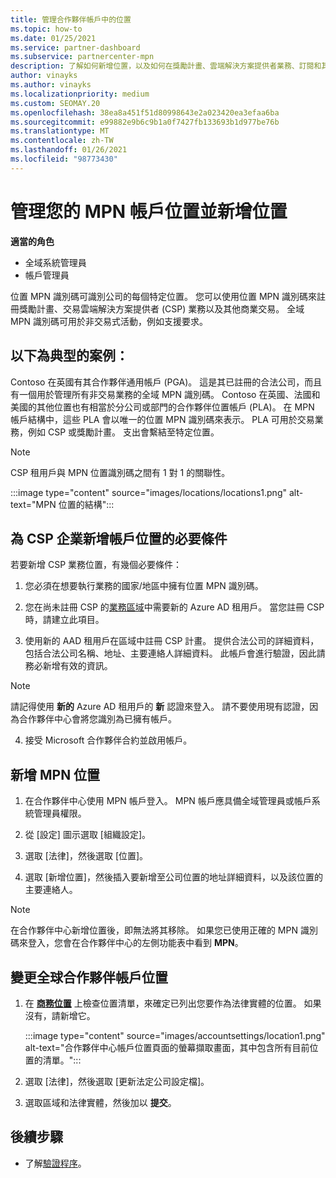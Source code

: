 ```yaml
---
title: 管理合作夥伴帳戶中的位置
ms.topic: how-to
ms.date: 01/25/2021
ms.service: partner-dashboard
ms.subservice: partnercenter-mpn
description: 了解如何新增位置，以及如何在獎勵計畫、雲端解決方案提供者業務、訂閱和其他交易中使用 MPN 識別碼。
author: vinayks
ms.author: vinayks
ms.localizationpriority: medium
ms.custom: SEOMAY.20
ms.openlocfilehash: 38ea8a451f51d80998643e2a023420ea3efaa6ba
ms.sourcegitcommit: e99882e9b6c9b1a0f7427fb133693b1d977be76b
ms.translationtype: MT
ms.contentlocale: zh-TW
ms.lasthandoff: 01/26/2021
ms.locfileid: "98773430"
---
```

# <a name="manage-your-mpn-account-locations-and-add-a-new-location"></a>管理您的 MPN 帳戶位置並新增位置


**適當的角色**

- 全域系統管理員
- 帳戶管理員

位置 MPN 識別碼可識別公司的每個特定位置。 您可以使用位置 MPN 識別碼來註冊獎勵計畫、交易雲端解決方案提供者 (CSP) 業務以及其他商業交易。 全域 MPN 識別碼可用於非交易式活動，例如支援要求。

## <a name="the-following-is-a-typical-scenario"></a>以下為典型的案例：

Contoso 在英國有其合作夥伴通用帳戶 (PGA)。 這是其已註冊的合法公司，而且有一個用於管理所有非交易業務的全域 MPN 識別碼。 Contoso 在英國、法國和美國的其他位置也有相當於分公司或部門的合作夥伴位置帳戶 (PLA)。 在 MPN 帳戶結構中，這些 PLA 會以唯一的位置 MPN 識別碼來表示。 PLA 可用於交易業務，例如 CSP 或獎勵計畫。 支出會繫結至特定位置。 

>[!NOTE]
>CSP 租用戶與 MPN 位置識別碼之間有 1 對 1 的關聯性。

:::image type="content" source="images/locations/locations1.png" alt-text="MPN 位置的結構":::

## <a name="prerequisites-in-order-to-add-a-new-account-location-for-a-csp-business"></a>為 CSP 企業新增帳戶位置的必要條件

若要新增 CSP 業務位置，有幾個必要條件：

1. 您必須在想要執行業務的國家/地區中擁有位置 MPN 識別碼。

1. 您在尚未註冊 CSP 的[業務區域](regional-authorization-overview.md)中需要新的 Azure AD 租用戶。 當您註冊 CSP 時，請建立此項目。
 
3. 使用新的 AAD 租用戶在區域中註冊 CSP 計畫。
提供合法公司的詳細資料，包括合法公司名稱、地址、主要連絡人詳細資料。 此帳戶會進行驗證，因此請務必新增有效的資訊。

>[!NOTE] 
 >請記得使用 **新的** Azure AD 租用戶的 **新** 認證來登入。 請不要使用現有認證，因為合作夥伴中心會將您識別為已擁有帳戶。

4. 接受 Microsoft 合作夥伴合約並啟用帳戶。

## <a name="add-an-mpn-location"></a>新增 MPN 位置

1. 在合作夥伴中心使用 MPN 帳戶登入。 MPN 帳戶應具備全域管理員或帳戶系統管理員權限。 

1. 從 [設定] 圖示選取 [組織設定]。

2. 選取 [法律]，然後選取 [位置]。

3. 選取 [新增位置]，然後插入要新增至公司位置的地址詳細資料，以及該位置的主要連絡人。

> [!NOTE]
> 在合作夥伴中心新增位置後，即無法將其移除。 如果您已使用正確的 MPN 識別碼來登入，您會在合作夥伴中心的左側功能表中看到 **MPN**。

## <a name="change-global-partner-account-location"></a>變更全球合作夥伴帳戶位置

1. 在 **[商務位置](https://partner.microsoft.com/dashboard/account/v3/organization/legalinfo#mpn)** 上檢查位置清單，來確定已列出您要作為法律實體的位置。 如果沒有，請新增它。

   :::image type="content" source="images/accountsettings/location1.png" alt-text="合作夥伴中心帳戶位置頁面的螢幕擷取畫面，其中包含所有目前位置的清單。":::

2. 選取 [法律]，然後選取 [更新法定公司設定檔]。
  
3. 選取區域和法律實體，然後加以 **提交**。

  
## <a name="next-steps"></a>後續步驟

- 了解[驗證程序](verification-responses.md)。
